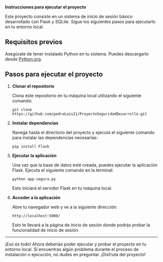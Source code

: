 **Instrucciones para ejecutar el proyecto**

Este proyecto consiste en un sistema de inicio de sesión básico desarrollado con Flask y SQLite. Sigue los siguientes pasos para ejecutarlo en tu entorno local.

## Requisitos previos

Asegúrate de tener instalado Python en tu sistema. Puedes descargarlo desde [Python.org](https://www.python.org/downloads/).

## Pasos para ejecutar el proyecto

1. **Clonar el repositorio**

   Clona este repositorio en tu máquina local utilizando el siguiente comando:

   ```
   git clone https://github.com/pedroLuis21/ProyectoSeguridadDesarrollo.git
   ```

2. **Instalar dependencias**

   Navega hasta el directorio del proyecto y ejecuta el siguiente comando para instalar las dependencias necesarias:

   ```
   pip install Flask
   ```

3. **Ejecutar la aplicación**

   Una vez que la base de datos esté creada, puedes ejecutar la aplicación Flask. Ejecuta el siguiente comando en la terminal:

   ```
   python app-segura.py
   ```

   Esto iniciará el servidor Flask en tu máquina local.

4. **Acceder a la aplicación**

   Abre tu navegador web y ve a la siguiente dirección:

   ```
   http://localhost:5000/
   ```

   Esto te llevará a la página de inicio de sesión donde podrás probar la funcionalidad de inicio de sesión.

---

¡Eso es todo! Ahora deberías poder ejecutar y probar el proyecto en tu entorno local. Si encuentras algún problema durante el proceso de instalación o ejecución, no dudes en preguntar. ¡Disfruta del proyecto!
